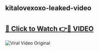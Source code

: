 ## kitalovexoxo-leaked-video 

# <h2><a href="http://freeplayer.one?title=kitalovexoxo-leaked-video&ref=21J">🔗 Click to Watch 👉🔴 VIDEO</a></h2>

<a href="http://freeplayer.one?title=kitalovexoxo-leaked-video&ref=21J" rel="nofollow" data-target="animated-image.originalLink"><img src="https://i.ibb.co.com/xMMVF88/686577567.gif" alt="Viral Video Original" style="max-width: 100%; display: inline-block;" data-target="animated-image.originalImage"></a>

